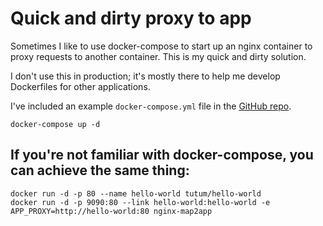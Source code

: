 # Quick and dirty proxy to app

Sometimes I like to use docker-compose to start up an nginx container to proxy
requests to another container. This is my quick and dirty solution.

I don't use this in production; it's mostly there to help me develop Dockerfiles
for other applications.

I've included an example `docker-compose.yml` file in the [GitHub repo](https://github.com/artburkart/nginx-map2app/blob/master/docker-compose.yml).

```console
docker-compose up -d
```

## If you're not familiar with docker-compose, you can achieve the same thing:

```console
docker run -d -p 80 --name hello-world tutum/hello-world
docker run -d -p 9090:80 --link hello-world:hello-world -e APP_PROXY=http://hello-world:80 nginx-map2app
```
